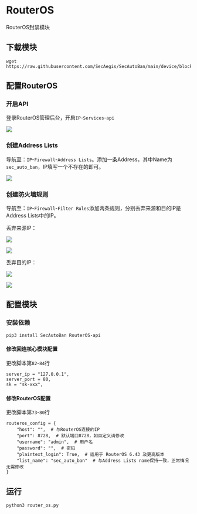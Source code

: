 # RouterOS

RouterOS封禁模块

## 下载模块

```
wget https://raw.githubusercontent.com/SecAegis/SecAutoBan/main/device/block/router_os/router_os.py
```

## 配置RouterOS

### 开启API

登录RouterOS管理后台，开启`IP`-`Services`-`api`

![](./img/1.jpg)

### 创建Address Lists

导航至：`IP`-`Firewall`-`Address Lists`。添加一条Address，其中Name为`sec_auto_ban`，IP填写一个不存在的即可。

![](./img/2.jpg)

### 创建防火墙规则

导航至：`IP`-`Firewall`-`Filter Rules`添加两条规则，分别丢弃来源和目的IP是Address Lists中的IP。

丢弃来源IP：

![](./img/3.jpg)

![](./img/4.jpg)

丢弃目的IP：

![](./img/5.jpg)

![](./img/4.jpg)

## 配置模块

### 安装依赖

```
pip3 install SecAutoBan RouterOS-api
```

#### 修改回连核心模块配置

更改脚本第`82`-`84`行

```
server_ip = "127.0.0.1",
server_port = 80,
sk = "sk-xxx",
```

#### 修改RouterOS配置

更改脚本第`73`-`80`行

```
routeros_config = {
    "host": "",  # 与RouterOS连接的IP
    "port": 8728,  # 默认端口8728，如自定义请修改
    "username": "admin",  # 用户名
    "password": "",  # 密码
    "plaintext_login": True,  # 适用于 RouterOS 6.43 及更高版本
    "list_name": "sec_auto_ban"  # 与Address Lists name保持一致，正常情况无需修改
}
```

## 运行

```shell
python3 router_os.py
```
